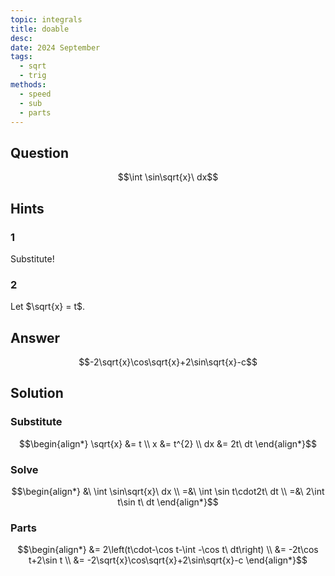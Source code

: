 ```yaml
---
topic: integrals
title: doable
desc: 
date: 2024 September
tags:
  - sqrt
  - trig
methods:
  - speed
  - sub
  - parts
---
```



## Question
```math
\int \sin\sqrt{x}\ dx
```


## Hints

### 1
Substitute!

### 2
Let $\sqrt{x} = t$.


## Answer
```math
-2\sqrt{x}\cos\sqrt{x}+2\sin\sqrt{x}-c
```


## Solution

### Substitute
```math
\begin{align*}
  \sqrt{x} &= t
  \\ x &= t^{2}
  \\ dx &= 2t\ dt
\end{align*}
```

### Solve
```math
\begin{align*}
  &\ \int \sin\sqrt{x}\ dx
  \\ =&\ \int \sin t\cdot2t\ dt
  \\ =&\ 2\int t\sin t\ dt
\end{align*}
```

### Parts
```math
\begin{align*}
  &= 2\left(t\cdot-\cos t-\int -\cos t\ dt\right)
  \\ &= -2t\cos t+2\sin t
  \\ &= -2\sqrt{x}\cos\sqrt{x}+2\sin\sqrt{x}-c
\end{align*}
```
